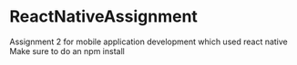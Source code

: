 # ReactNativeAssignment
Assignment 2 for mobile application development which used react native
Make sure to do an npm install
